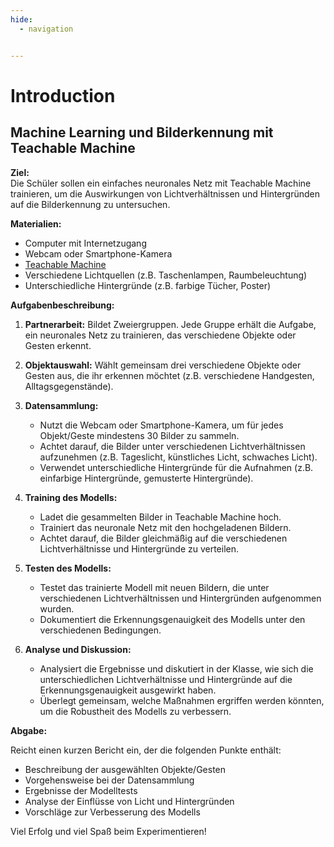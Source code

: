 ```yaml
---
hide:
  - navigation


---
```


# Introduction

## Machine Learning und Bilderkennung mit Teachable Machine

**Ziel:**  
Die Schüler sollen ein einfaches neuronales Netz mit Teachable Machine trainieren, um die Auswirkungen von Lichtverhältnissen und Hintergründen auf die Bilderkennung zu untersuchen.

**Materialien:**  
- Computer mit Internetzugang
- Webcam oder Smartphone-Kamera
- [Teachable Machine](https://teachablemachine.withgoogle.com/)
- Verschiedene Lichtquellen (z.B. Taschenlampen, Raumbeleuchtung)
- Unterschiedliche Hintergründe (z.B. farbige Tücher, Poster)

**Aufgabenbeschreibung:**

1. **Partnerarbeit:** Bildet Zweiergruppen. Jede Gruppe erhält die Aufgabe, ein neuronales Netz zu trainieren, das verschiedene Objekte oder Gesten erkennt.

2. **Objektauswahl:** Wählt gemeinsam drei verschiedene Objekte oder Gesten aus, die ihr erkennen möchtet (z.B. verschiedene Handgesten, Alltagsgegenstände).

3. **Datensammlung:**
   - Nutzt die Webcam oder Smartphone-Kamera, um für jedes Objekt/Geste mindestens 30 Bilder zu sammeln.
   - Achtet darauf, die Bilder unter verschiedenen Lichtverhältnissen aufzunehmen (z.B. Tageslicht, künstliches Licht, schwaches Licht).
   - Verwendet unterschiedliche Hintergründe für die Aufnahmen (z.B. einfarbige Hintergründe, gemusterte Hintergründe).

4. **Training des Modells:**
   - Ladet die gesammelten Bilder in Teachable Machine hoch.
   - Trainiert das neuronale Netz mit den hochgeladenen Bildern.
   - Achtet darauf, die Bilder gleichmäßig auf die verschiedenen Lichtverhältnisse und Hintergründe zu verteilen.

5. **Testen des Modells:**
   - Testet das trainierte Modell mit neuen Bildern, die unter verschiedenen Lichtverhältnissen und Hintergründen aufgenommen wurden.
   - Dokumentiert die Erkennungsgenauigkeit des Modells unter den verschiedenen Bedingungen.

6. **Analyse und Diskussion:**
   - Analysiert die Ergebnisse und diskutiert in der Klasse, wie sich die unterschiedlichen Lichtverhältnisse und Hintergründe auf die Erkennungsgenauigkeit ausgewirkt haben.
   - Überlegt gemeinsam, welche Maßnahmen ergriffen werden könnten, um die Robustheit des Modells zu verbessern.

**Abgabe:**  

Reicht einen kurzen Bericht ein, der die folgenden Punkte enthält:
- Beschreibung der ausgewählten Objekte/Gesten  
- Vorgehensweise bei der Datensammlung  
- Ergebnisse der Modelltests  
- Analyse der Einflüsse von Licht und Hintergründen  
- Vorschläge zur Verbesserung des Modells  

Viel Erfolg und viel Spaß beim Experimentieren!